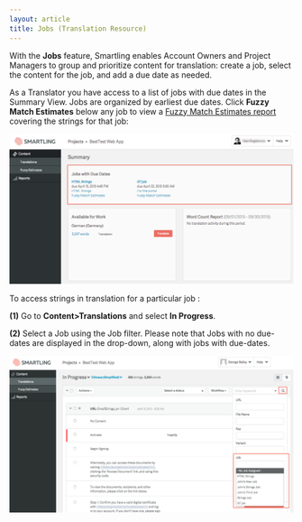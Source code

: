 ```yaml
---
layout: article
title: Jobs (Translation Resource)
---
```



With the **Jobs** feature, Smartling enables Account Owners and Project Managers to group and prioritize content for translation: create a job, select the content for the job, and add a due date as needed.

As a Translator you have access to a list of jobs with due dates in the Summary View. Jobs are organized by earliest due dates. Click **Fuzzy Match Estimates** below any job to view a [Fuzzy Match Estimates report](/knowledge-base/articles/fuzzy-match-estimates-translators/) covering the strings for that job:

![](/uploads/versions/trjob1---x----1234-652x---.png)

To access strings in translation for a particular job :

**(1)** Go to **Content&gt;Translations** and select **In Progress**.

**(2)** Select a Job using the Job filter. Please note that Jobs with no due-dates are displayed in the drop-down, along with jobs with due-dates.

![](/uploads/versions/trjob2---x----1323-730x---.png)